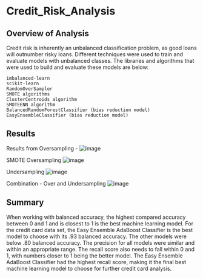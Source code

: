 # Credit_Risk_Analysis

## Overview of Analysis

Credit risk is inherently an unbalanced classification problem, as good loans will outnumber risky loans. Different techniques were used to train and evaluate models with unbalanced classes. The libraries and algorithms that were used to build and evaluate these models are below:

    imbalanced-learn
    scikit-learn
    RandomOverSampler
    SMOTE algorithms
    ClusterCentroids algorithm
    SMOTEENN algorithm
    BalancedRandomForestClassifier (bias reduction model)
    EasyEnsembleClassifier (bias reduction model)


## Results

Results from Oversampling -
![image](https://user-images.githubusercontent.com/105682444/197395999-9c0027b7-f8b9-47ea-a366-9860f4502c8c.png)

SMOTE Oversampling
![image](https://user-images.githubusercontent.com/105682444/197396022-eb636085-141a-4c2c-a4b7-f94901a8accd.png)

Undersampling
![image](https://user-images.githubusercontent.com/105682444/197396041-e84b18bb-a69d-4689-82bb-50f4c4daf88e.png)

Combination - Over and Undersampling
![image](https://user-images.githubusercontent.com/105682444/197396066-97aa0600-aab8-4eae-88dd-149098ac48d6.png)

## Summary

When working with balanced accuracy, the highest compared accuracy between 0 and 1 and is closest to 1 is the best machine learning model. For the credit card data set, the Easy Ensemble AdaBoost Classifier is the best model to choose with its .93 balanced accuracy. The other models were below .80 balanced accuracy. The precision for all models were similar and within an appropriate range. The recall score also needs to fall within 0 and 1, with numbers closer to 1 being the better model. The Easy Ensemble AdaBoost Classifier had the highest recall score, making it the final best machine learning model to choose for further credit card analysis.
